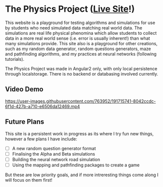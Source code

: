 # The Physics Project (<a href="https://physics.sweeto.co.uk/#/">Live Site</a>!)

This website is a playground for testing algorithms and simulations for use by students who need simulated data matching real world data. The simulations are real life physical phenomina which allow students to collect data in a more real world sense (i.e. error is usually inherent!) than what many simulations provide. This site also is a playground for other creations, such as my random data generator, random questions generators, maze and pathfinding algorithms, and my practices at neural networks (following tutorials).

The Physics Project was made in Angular2 only, with only local persistence through localstorage. There is no backend or databasing involved currently. 

## Video Demo

https://user-images.githubusercontent.com/763952/191715741-8042ccdc-6f1d-427b-a710-e6506da12469.mp4

## Future Plans

This site is a persistent work in progress as its where I try fun new things, however a few plans I have include:

- [ ] A new random question generator format
- [ ] Finalising the Alpha and Beta simulations
- [ ] Building the neural network road simulation
- [ ] Using the mapping and pathfinding packages to create a game

But these are low priority goals, and if more intreresting things come along I will focus on them first!

